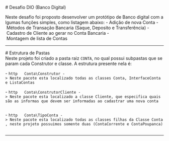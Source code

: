 # Desafio DIO (Banco Digital)

Neste desafio foi proposto desenvolver um protótipo de Banco digital com algumas funções simples, como listagem abaixo:
- Adição de nova Conta
- Métodos de Transação Bancaria (Saque, Deposito e Transferência)
- Cadastro de Cliente ao gerar no Conta Bancaria
- Montagem de lista de Contas

---
# Estrutura de Pastas
Neste projeto foi criado a pasta raiz `CONTA`, no qual possui subpastas que separam cada Construtor e classe. A estrutura presente nela é:

- ```http
  Conta\Construtor -> Neste pacote esta localizado todas as classes Conta, InterfaceConta e ListaContas
  ```

- ```http
  Conta\ConstrutorCliente -> Neste pacote esta localizado a classe Cliente, que especifica quais são as informas que devem ser informadas ao cadastrar uma nova conta
  ```

- ```http
  Conta\TipoConta -> Neste pacote esta localizado todas as classes filhas da Classe Conta, neste projeto possuimos somente duas (ContaCorrente e ContaPoupanca)
  ```

---